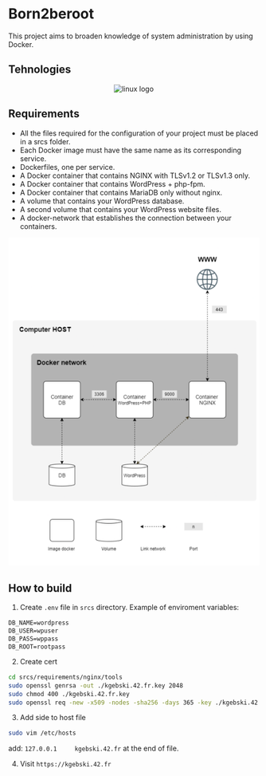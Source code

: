 # Born2beroot

This project aims to broaden knowledge of system administration by using Docker.

## Tehnologies

<div align="center">
<img src="https://cdn.jsdelivr.net/gh/devicons/devicon/icons/linux/linux-original.svg" height="30" alt="linux logo"  />
</div>

## Requirements

- All the files required for the configuration of your project must be placed in a srcs folder.
- Each Docker image must have the same name as its corresponding service.
- Dockerfiles, one per service.
- A Docker container that contains NGINX with TLSv1.2 or TLSv1.3 only.
- A Docker container that contains WordPress + php-fpm.
- A Docker container that contains MariaDB only without nginx.
- A volume that contains your WordPress database.
- A second volume that contains your WordPress website files.
- A docker-network that establishes the connection between your containers.

<div align="center">
	<img src="diagram.png" alt="diagram"/>
</div>

## How to build

1. Create `.env` file in `srcs` directory. Example of enviroment variables:

```
DB_NAME=wordpress
DB_USER=wpuser
DB_PASS=wppass
DB_ROOT=rootpass
```

2. Create cert

```bash
cd srcs/requirements/nginx/tools
sudo openssl genrsa -out ./kgebski.42.fr.key 2048
sudo chmod 400 ./kgebski.42.fr.key
sudo openssl req -new -x509 -nodes -sha256 -days 365 -key ./kgebski.42.fr.key -out ./kgebski.42.fr.crt
```
3. Add side to host file

```bash
sudo vim /etc/hosts
```
add: `127.0.0.1		kgebski.42.fr` at the end of file.

4. Visit `https://kgebski.42.fr`
